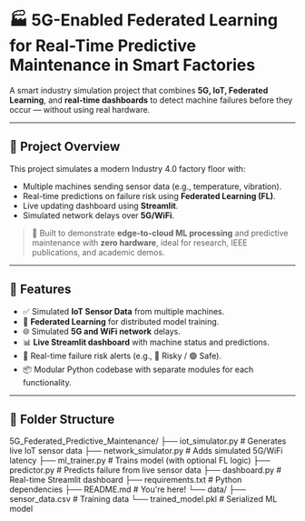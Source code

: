# 🏭 5G-Enabled Federated Learning for Real-Time Predictive Maintenance in Smart Factories

A smart industry simulation project that combines **5G, IoT, Federated Learning**, and **real-time dashboards** to detect machine failures before they occur — without using real hardware.

---

## 🚀 Project Overview

This project simulates a modern Industry 4.0 factory floor with:
- Multiple machines sending sensor data (e.g., temperature, vibration).
- Real-time predictions on failure risk using **Federated Learning (FL)**.
- Live updating dashboard using **Streamlit**.
- Simulated network delays over **5G/WiFi**.

> 📡 Built to demonstrate **edge-to-cloud ML processing** and predictive maintenance with **zero hardware**, ideal for research, IEEE publications, and academic demos.

---

## 🧠 Features

- ✅ Simulated **IoT Sensor Data** from multiple machines.
- 🔁 **Federated Learning** for distributed model training.
- 🌐 Simulated **5G and WiFi network** delays.
- 📊 **Live Streamlit dashboard** with machine status and predictions.
- 🔔 Real-time failure risk alerts (e.g., 🔴 Risky / 🟢 Safe).
- 📦 Modular Python codebase with separate modules for each functionality.

---

## 📂 Folder Structure

5G_Federated_Predictive_Maintenance/
├── iot_simulator.py # Generates live IoT sensor data
├── network_simulator.py # Adds simulated 5G/WiFi latency
├── ml_trainer.py # Trains model (with optional FL logic)
├── predictor.py # Predicts failure from live sensor data
├── dashboard.py # Real-time Streamlit dashboard
├── requirements.txt # Python dependencies
├── README.md # You're here!
└── data/
├── sensor_data.csv # Training data
└── trained_model.pkl # Serialized ML model
